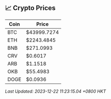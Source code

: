 ## 📈 Crypto Prices

| Coin | Price |
| ---- | ----- |
| BTC | $43999.7274 |
| ETH | $2243.4845 |
| BNB | $271.0993 |
| CRV | $0.6017 |
| ARB | $1.1518 |
| OKB | $55.4983 |
| DOGE | $0.0936 |

_Last Updated: 2023-12-22 11:23:15.04 +0800 HKT_